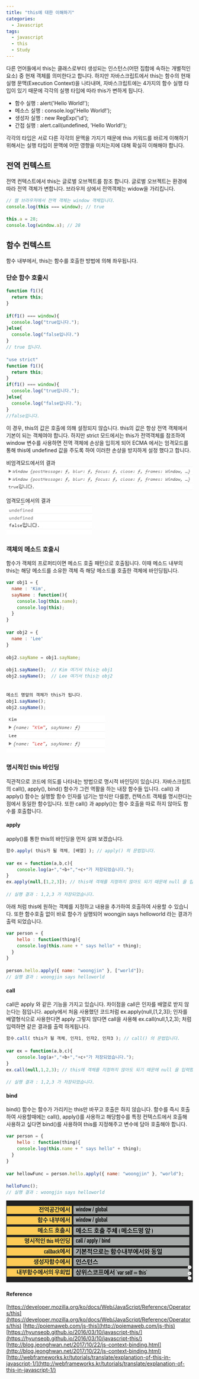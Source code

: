 ```yaml
---
title: "this에 대한 이해하기"
categories:
  - Javascript
tags:
  - javascript
  - this
  - Study
---
```


다른 언어들에서 this는 클래스로부터 생성되는 인스턴스(어떤 집합에 속하는 개별적인 요소) 중 현재 객체를 의미한다고 합니다. 하지만 자바스크립트에서 this는 함수의 현재 실행 문맥(Execution Context)을 나타내며, 자바스크립트에는 4가지의 함수 실행 타입이 있기 때문에 각각의 실행 타입에 따라 this가 변하게 됩니다.

- 함수 실행 : alert('Hello World!');
- 메소스 실행 : console.log('Hello World!');
- 생성자 실행 : new RegExp('\d');
- 간접 실행 : alert.call(undefined, 'Hello World!');

각각의 타입은 서로 다른 각각의 문맥을 가지기 때문에 this 키워드를 바르게 이해하기 위해서는 실행 타입이 문맥에 어떤 영향을 미치는지에 대해 확실히 이해해야 합니다. 

## 전역 컨텍스트 
전역 컨텍스트에서 this는 글로벌 오브젝트를 참조 합니다. 글로벌 오브젝트는 환경에 따라 전역 객체가 변합니다. 브라우저 상에서 전역객체는 widow을 가리킵니다.  
```javascript
// 웹 브라우저에서 전역 객체는 window 객체입니다.
console.log(this === window); // true

this.a = 28;
console.log(window.a); // 28
```

## 함수 컨텍스트
함수 내부에서, this는 함수를 호출한 방법에 의해 좌우됩니다.

### 단순 함수 호출시
```javascript
function f1(){
  return this;
}

if(f1() === window){
  console.log("true입니다.");
}else{
  console.log("false입니다.")
}
// true 입니다.

"use strict"
function f1(){
  return this;
}
if(f1() === window){
  console.log("true입니다.");
}else{
  console.log("false입니다.");
}
//false입니다.
```
이 경우, this의 값은 호출에 의해 설정되지 않습니다. this의 값은 항상 전역 객체에서 기본이 되는 객체여야 합니다.
하지만 strict 모드에서는 this가 전역객체를 참조하여 window 변수를 사용하면 전역 객체에 손상을 입히게 되어 
ECMA 에서는 엄격모드를 통해 this에 undefined 값을 주도록 하여 이러한 손상을 방지하게 설정 했다고 합니다.

비엄격모드에서의 결과   
![this](/assets/images/this_img01.png)

엄격모드에서의 결과   
![this](/assets/images/this_img02.png)

### 객체의 메소드 호출시
함수가 객체의 프로퍼티이면 메소드 호출 패턴으로 호출됩니다. 이때 메소드 내부의 this는 해당 메소드를 소유한 객체 즉 해당 메소드를 호출한 객체에 바인딩됩니다. 

```javascript
var obj1 = {
  name : 'Kim',
  sayName : function(){
    console.log(this.name);
    console.log(this);
  }
}

var obj2 = {
  name : 'Lee'
}

obj2.sayName = obj1.sayName;

obj1.sayName();  // Kim 여기서 this는 obj1
obj2.sayName();  // Lee 여기서 this는 obj2


메소드 명앞의 객체가 this가 됩니다.
obj1.sayName();
obj2.sayName();
```
![this](/assets/images/this_img03.png)

### 명시적인 this 바인딩
직관적으로 코드에 의도를 나타내는 방법으로 명시적 바인딩이 있습니다. 자바스크립트의 call(), apply(), bind() 함수가 그런 역활을 하는 내장 함수들 입니다. call() 과 apply() 함수는 실행할 함수 인자를 넘기는 방식만 다를뿐, 컨텍스트 객체를 명시한다는 점에서 동일한 함수입니다. 또한 call() 과 apply()는 함수 호출을 따로 하지 않아도 함수를 호출합니다. 

#### apply
apply()를 통한 this의 바인딩을 먼저 살펴 보겠습니다.

```javascript
함수.apply( this가 될 객체, [배열] ); // apply() 의 문법입니다.

var ex = function(a,b,c){
	console.log(a+","+b+","+c+"가 저장되었습니다.");
}
ex.apply(null,[1,2,3]); // this에 객체를 지정하지 않아도 되기 때문에 null 을 입력했습니다.

// 실행 결과 : 1,2,3 가 저장되었습니다.
```

아래 처럼 this에 원하는 객체를 지정하고 내용을 추가하여 호출하여 사용할 수 있습니다. 또한 함수호출 없이 바로 함수가 실행되어 woongjin says helloworld 라는 결과가 출력 되었습니다.

```javascript
var person = {
    hello : function(thing){
    console.log(this.name + " says hello" + thing);
  }
}

person.hello.apply({ name: "woongjin" }, ["world"]);
// 실행 결과 : woongjin says helloworld
```

#### call
call은 apply 와 같은 기능을 가지고 있습니다. 차이점을 call은 인자를 배열로 받지 않는다는 점입니다.
apply에서 처음 사용했던 코드처럼 ex.apply(null,[1,2,3]); 인자를 배열형식으로 사용한다면 apply 그렇지 않다면 
call을 사용해 ex.call(null,1,2,3); 처럼 입력하면 같은 결과를 출력 하게됩니다.

```javascript
함수.call( this가 될 객체, 인자1, 인자2, 인자3 ); // call() 의 문법입니다.

var ex = function(a,b,c){
	console.log(a+","+b+","+c+"가 저장되었습니다.");
}
ex.call(null,1,2,3); // this에 객체를 지정하지 않아도 되기 때문에 null 을 입력했습니다.

// 실행 결과 : 1,2,3 가 저장되었습니다.
```

#### bind
bind() 함수는 함수가 가리키는 this만 바꾸고 호출은 하지 않습니다. 함수를 즉시 호출하여 사용할때에는 call(), apply()를 사용하고
해당함수를 특정 컨텍스트에서 호출해 사용하고 싶다면 bind()를 사용하여 this를 지정해주고 변수에 담아 호출해야 합니다. 

```javascript
var person = {
    hello : function(thing){
    console.log(this.name + " says hello" + thing);
  }
}

var hellowFunc = person.hello.apply({ name: "woongjin" }, "world");

helloFunc();
// 실행 결과 : woongjin says helloworld
```

![this](/assets/images/this_img04.png)

#### Reference
[https://developer.mozilla.org/ko/docs/Web/JavaScript/Reference/Operators/this](https://developer.mozilla.org/ko/docs/Web/JavaScript/Reference/Operators/this)
[http://poiemaweb.com/js-this](http://poiemaweb.com/js-this)
[https://hyunseob.github.io/2016/03/10/javascript-this/](https://hyunseob.github.io/2016/03/10/javascript-this/)
[http://blog.jeonghwan.net/2017/10/22/js-context-binding.html](http://blog.jeonghwan.net/2017/10/22/js-context-binding.html)
[http://webframeworks.kr/tutorials/translate/explanation-of-this-in-javascript-1/](http://webframeworks.kr/tutorials/translate/explanation-of-this-in-javascript-1/)